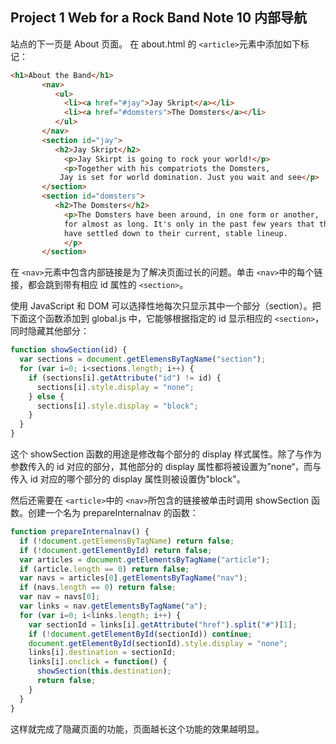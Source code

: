 ## Project 1 Web for a Rock Band Note 10 内部导航

站点的下一页是 About 页面。 在 about.html 的 `<article>`元素中添加如下标记：

```html
<h1>About the Band</h1>
       <nav>
          <ul>
            <li><a href="#jay">Jay Skript</a></li>
            <li><a href="#domsters">The Domsters</a></li>
          </ul>
       </nav>
       <section id="jay">
          <h2>Jay Skript</h2>
            <p>Jay Skirpt is going to rock your world!</p>
            <p>Together with his compatriots the Domsters,
           Jay is set for world domination. Just you wait and see</p> 
       </section>
       <section id="domsters">
          <h2>The Domsters</h2>
            <p>The Domsters have been around, in one form or another,
            for almost as long. It's only in the past few years that the Domsters
            have settled down to their current, stable lineup.
            </p> 
       </section>
```

在 `<nav>`元素中包含内部链接是为了解决页面过长的问题。单击 `<nav>`中的每个链接，都会跳到带有相应 id 属性的 `<section>`。

使用 JavaScript 和 DOM 可以选择性地每次只显示其中一个部分（section）。把下面这个函数添加到 global.js 中，它能够根据指定的 id 显示相应的 `<section>`，同时隐藏其他部分：

```js
function showSection(id) {
  var sections = document.getElemensByTagName("section");
  for (var i=0; i<sections.length; i++) {
    if (sections[i].getAttribute("id") != id) {
      sections[i].style.display = "none";
    } else {
      sections[i].style.display = "block";
    }
  }
}
```

这个 showSection 函数的用途是修改每个部分的 display 样式属性。除了与作为参数传入的 id 对应的部分，其他部分的 display 属性都将被设置为”none“，而与传入 id 对应的哪个部分的 display 属性则被设置伪"block"。

然后还需要在 `<article>`中的 `<nav>`所包含的链接被单击时调用 showSection 函数。创建一个名为 prepareInternalnav 的函数：

```js
function prepareInternalnav() {
  if (!document.getElemensByTagName) return false;
  if (!document.getElementById) return false;
  var articles = document.getElementsByTagName("article");
  if (article.length == 0) return false;
  var navs = articles[0].getElementsByTagName("nav");
  if (navs.length == 0) return false;
  var nav = navs[0];
  var links = nav.getElementsByTagName("a");
  for (var i=0; i<links.length; i++) {
    var sectionId = links[i].getAttribute("href").split("#")[1];
    if (!document.getElementById(sectionId)) continue;
    document.getElementById(sectionId).style.display = "none";
    links[i].destination = sectionId;
    links[i].onclick = function() {
      showSection(this.destination);
      return false;
    }
  }
}
```



  这样就完成了隐藏页面的功能，页面越长这个功能的效果越明显。